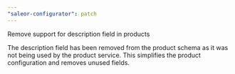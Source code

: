 ```yaml
---
"saleor-configurator": patch
---
```


Remove support for description field in products

The description field has been removed from the product schema as it was not being used by the product service. This simplifies the product configuration and removes unused fields.